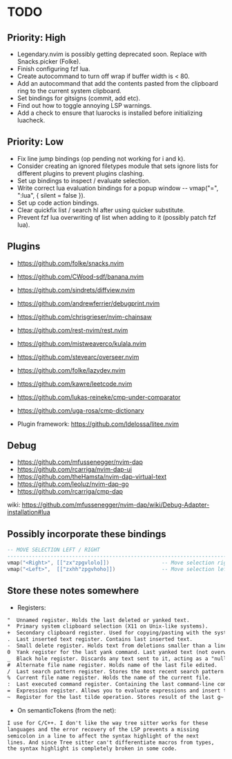 # TODO

## Priority: High

- Legendary.nvim is possibly getting deprecated soon. Replace with Snacks.picker (Folke).
- Finish configuring fzf lua.
- Create autocommand to turn off wrap if buffer width is < 80.
- Add an autocommand that add the contents pasted from the clipboard ring to the current system clipboard.
- Set bindings for gitsigns (commit, add etc).
- Find out how to toggle annoying LSP warnings.
- Add a check to ensure that luarocks is installed before initializing luacheck.

## Priority: Low

- Fix line jump bindings (op pending not working for i and k).
- Consider creating an ignored filetypes module that sets ignore lists for different plugins to prevent plugins clashing.
- Set up bindings to inspect / evaluate selection.
- Write correct lua evaluation bindings for a popup window -- vmap("=", ":lua<CR>", { silent = false }).
- Set up code action bindings.
- Clear quickfix list / search hl after using quicker substitute.
- Prevent fzf lua overwriting qf list when adding to it (possibly patch fzf lua).

## Plugins

- https://github.com/folke/snacks.nvim
- https://github.com/CWood-sdf/banana.nvim
- https://github.com/sindrets/diffview.nvim
- https://github.com/andrewferrier/debugprint.nvim
- https://github.com/chrisgrieser/nvim-chainsaw
- https://github.com/rest-nvim/rest.nvim
- https://github.com/mistweaverco/kulala.nvim
- https://github.com/stevearc/overseer.nvim
- https://github.com/folke/lazydev.nvim
- https://github.com/kawre/leetcode.nvim
- https://github.com/lukas-reineke/cmp-under-comparator
- https://github.com/uga-rosa/cmp-dictionary

- Plugin framework: https://github.com/ldelossa/litee.nvim

## Debug

- https://github.com/mfussenegger/nvim-dap
- https://github.com/rcarriga/nvim-dap-ui
- https://github.com/theHamsta/nvim-dap-virtual-text
- https://github.com/leoluz/nvim-dap-go
- https://github.com/rcarriga/cmp-dap

wiki: https://github.com/mfussenegger/nvim-dap/wiki/Debug-Adapter-installation#lua

## Possibly incorporate these bindings

```lua
-- MOVE SELECTION LEFT / RIGHT
--------------------------------------------------------------------------------
vmap("<Right>", [["zx"zpgvlolo]])                 -- Move selection right
vmap("<Left>",  [["zxhh"zpgvhoho]])               -- Move selection left
```

## Store these notes somewhere

- Registers:
```txt
"  Unnamed register. Holds the last deleted or yanked text.
*  Primary system clipboard selection (X11 on Unix-like systems).
+  Secondary clipboard register. Used for copying/pasting with the system clipboard.
.  Last inserted text register. Contains last inserted text.
-  Small delete register. Holds text from deletions smaller than a line (like dw).
0  Yank register for the last yank command. Last yanked text (not overwritten by deletes).
_  Black hole register. Discards any text sent to it, acting as a "null" register.
#  Alternate file name register. Holds name of the last file edited.
/  Last search pattern register. Stores the most recent search pattern.
%  Current file name register. Holds the name of the current file.
:  Last executed command register. Containing the last command-line command entered.
=  Expression register. Allows you to evaluate expressions and insert the result.
~  Register for the last tilde operation. Stores result of the last g~ or ~ operation.
```

- On semanticTokens (from the net):
```txt
I use for C/C++. I don't like the way tree sitter works for these
languages and the error recovery of the LSP prevents a missing
semicolon in a line to affect the syntax highlight of the next
lines. And since Tree sitter can't differentiate macros from types,
the syntax highlight is completely broken in some code.
```
